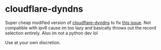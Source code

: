 # cloudflare-dyndns

Super cheap modified version of [cloudflare-dyndns](https://github.com/L480/cloudflare-dyndns/) to fix [this issue](https://github.com/L480/cloudflare-dyndns/issues/19). Not compatible with ipv6 cause im too lazy and basically throws out the record selection entirely. Also im not a python dev lol

Use at your own discretion.
